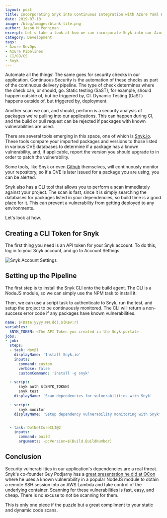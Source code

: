 ```yaml
---
layout: post
title: Incorporating Snyk into Continuous Integration with Azure Yaml Pipelines
date: 2019-07-10
image: /blog/images/blank-tile.png
author: Jason M Penniman
excerpt: Let's take a look at how we can incorporate Snyk into our Azure Pipelines as part of Continuous Security during Continuous Integration.
category: Development
tags:
- Azure DevOps
- Azure Pipelines
- CI/CD/CS
- Snyk
---
```


Automate all the things! The same goes for security checks in our application. Continuous Security is the automation of these checks as part of the continuous delivery pipeline. The type of check determines where the check can, or should, go. Static testing (SaST), for example, should happen outside of, but be triggered by, CI. Dynamic Testing (DaST) happens outside of, but triggered by, deployment.

Another scan we can, and should, perform is a security analysis of packages we're pulling into our applications. This can happen during CI, and the build or pull request can be rejected if packages with known vulnerabilities are used.

There are several tools emerging in this space, one of which is [Snyk.io](https://snyk.io/). These tools compare your imported packages and versions to those listed in various CVE databases to determine if a package has a known vulnerability, and, if applicable, report the version you should upgrade to in order to patch the vulnerability.

Some tools, like Snyk or even [Github](https://help.github.com/en/articles/about-security-alerts-for-vulnerable-dependencies) themselves, will continuously monitor your repository, so if a CVE is later issued for a package you are using, you can be alerted.

Snyk also has a CLI tool that allows you to perform a scan immediately against your project. The scan is fast, since it is simply searching the databases for packages listed in your dependencies, so build time is a good place for it. This can prevent a vulnerability from getting deployed to any environments.

Let's look at how.

## Creating a CLI Token for Snyk

The first thing you need is an API token for your Snyk account. To do this, log in to your Snyk account, and go to Account Settings.

![Snyk Account Settings](/blog/images/snyk_token.png)

## Setting up the Pipeline

The first step is to install the Snyk CLI onto the build agent. The CLI is a NodeJS module, so we can simply use the NPM task to install it.

Then, we can use a script task to authenticate to Snyk, run the test, and setup the project to be continuously monitored.  The CLI will return a non-success error code if any packages have known vulnerabilities.

``` yaml
name: $(Date:yyyy.MM.dd).$(Rev:r)
variables:
  SNYK_TOKEN: <The API Token you created in the Snyk portal>
jobs:
- job:
  steps:
  - task: Npm@1
    displayName: 'Install Snyk.io'
    inputs:
      command: custom
      verbose: false
      customCommand: 'install -g snyk'

  - script: |
      snyk auth $(SNYK_TOKEN)
      snyk test
    displayName: 'Scan dependencies for vulnerabilities with Snyk'

  - script: |
      snyk monitor
    displayName: 'Setup dependency vulnerability monitoring with Snyk'


  - task: DotNetCoreCLI@2
    inputs:
      command: build
      arguments: -p:Version=$(Build.BuildNumber)
```

## Conclusion

Security vulnerabilities in our application's dependencies are a real threat. Snyk's co-founder Guy Podjarny has a [great presentation he did at QCon](https://www.infoq.com/presentations/serverless-security-2017/) where he uses a known vulnerability in a popular NodeJS module to obtain a remote SSH session into an AWS Lambda and take control of the underlying container. Scanning for these vulnerabilities is fast, easy, and cheap. There is no excuse to not be scanning for them.

This is only one piece if the puzzle but a great compliment to your static and dynamic code scans.
